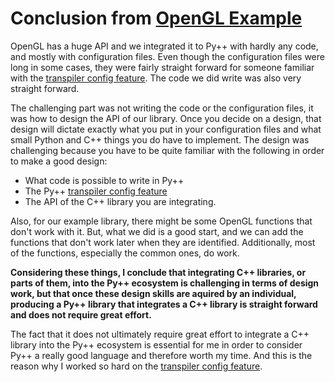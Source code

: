 # Conclusion from [OpenGL Example](opengl_example.md)

OpenGL has a huge API and we integrated it to Py++ with hardly any code, and mostly with configuration files. Even though the configuration files were long in some cases, they were fairly straight forward for someone familiar with the [transpiler config feature](../transpiler_features/config/introduction.md). The code we did write was also very straight forward.

The challenging part was not writing the code or the configuration files, it was how to design the API of our library. Once you decide on a design, that design will dictate exactly what you put in your configuration files and what small Python and C++ things you do have to implement. The design was challenging because you have to be quite familiar with the following in order to make a good design:

- What code is possible to write in Py++
- The Py++ [transpiler config feature](../transpiler_features/config/introduction.md)
- The API of the C++ library you are integrating.

Also, for our example library, there might be some OpenGL functions that don't work with it. But, what we did is a good start, and we can add the functions that don't work later when they are identified. Additionally, most of the functions, especially the common ones, do work.

**Considering these things, I conclude that integrating C++ libraries, or parts of them, into the Py++ ecosystem is challenging in terms of design work, but that once these design skills are aquired by an individual, producing a Py++ library that integrates a C++ library is straight forward and does not require great effort.**

The fact that it does not ultimately require great effort to integrate a C++ library into the Py++ ecosystem is essential for me in order to consider Py++ a really good language and therefore worth my time. And this is the reason why I worked so hard on the [transpiler config feature](../transpiler_features/config/introduction.md).